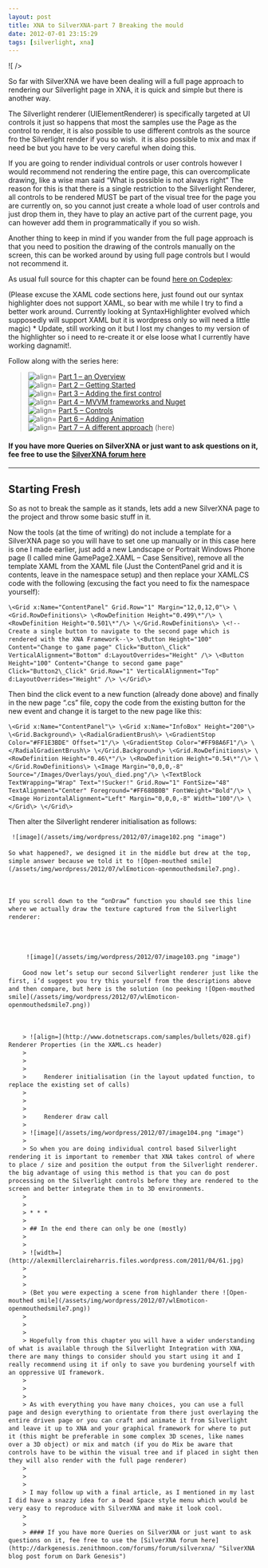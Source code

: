 ```yaml
---
layout: post
title: XNA to SilverXNA-part 7 Breaking the mould
date: 2012-07-01 23:15:29
tags: [silverlight, xna]
---
```


![ /></p>
<p>So far with SilverXNA we have been dealing will a full page approach to rendering our Silverlight page in XNA, it is quick and simple but there is another way.</p>
<p>The Silverlight renderer (UIElementRenderer) is specifically targeted at UI controls it just so happens that most the samples use the Page as the control to render, it is also possible to use different controls as the source fro the Silverlight render if you so wish.  it is also possible to mix and max if need be but you have to be very careful when doing this.</p>
<p>If you are going to render individual controls or user controls however I would recommend not rendering the entire page, this can overcomplicate drawing, like a wise man said “What is possible is not always right” <img class=](http://www.fmwf.com/wp-content/uploads/2010/10/breakingthemouldimage.jpg)

The reason for this is that there is a single restriction to the Silverlight Renderer, all controls to be rendered MUST be part of the visual tree for the page you are currently on, so you cannot just create a whole load of user controls and just drop them in, they have to play an active part of the current page, you can however add them in programmatically if you so wish.

Another thing to keep in mind if you wander from the full page approach is that you need to position the drawing of the controls manually on the screen, this can be worked around by using full page controls but I would not recommend it.

As usual full source for this chapter can be found [here on Codeplex](http://bit.ly/pYtDi3):

(Please excuse the XAML code sections here, just found out our syntax highlighter does not support XAML, so bear with me while I try to find a better work around. Currently looking at SyntaxHighlighter evolved which supposedly will support XAML but it is wordpress only so will need a little magic) \* Update, still working on it but I lost my changes to my version of the highlighter so i need to re-create it or else loose what I currently have working dagnamit!.

Follow along with the series here:

> ![align=](http://www.dotnetscraps.com/samples/bullets/025.gif) [Part 1 – an Overview](http://darkgenesis.zenithmoon.com/?p=366)  
> ![align=](http://www.dotnetscraps.com/samples/bullets/025.gif) [Part 2 – Getting Started](http://darkgenesis.zenithmoon.com/?p=386)  
> ![align=](http://www.dotnetscraps.com/samples/bullets/025.gif) [Part 3 – Adding the first control](http://darkgenesis.zenithmoon.com/?p=406)  
> ![align=](http://www.dotnetscraps.com/samples/bullets/025.gif) [Part 4 – MVVM frameworks and Nuget](http://darkgenesis.zenithmoon.com/?p=420)  
> ![align=](http://www.dotnetscraps.com/samples/bullets/025.gif) [Part 5 – Controls](http://darkgenesis.zenithmoon.com/?p=443 "SilverXNA Part 5 - Controls")  
> ![align=](http://www.dotnetscraps.com/samples/bullets/025.gif) [Part 6 – Adding Animation](http://darkgenesis.zenithmoon.com/?p=496 "SilverXNA Part 6 Animation")  
> ![align=](http://www.dotnetscraps.com/samples/bullets/025.gif) [Part 7 – A different approach](http://darkgenesis.zenithmoon.com/?p=505 "SilverXNA Part 7 A different approach") (here)

#### If you have more Queries on SilverXNA or just want to ask questions on it, fee free to use the [SilverXNA forum here](http://darkgenesis.zenithmoon.com/forums/forum/silverxna/ "SilverXNA blog post forum on Dark Genesis")

* * *

## Starting Fresh

So as not to break the sample as it stands, lets add a new SilverXNA page to the project and throw some basic stuff in it.

Now the tools (at the time of writing) do not include a template for a SilverXNA page so you will have to set one up manually or in this case here is one I made earlier, just add a new Landscape or Portrait Windows Phone page (I called mine GamePage2.XAML – Case Sensitive), remove all the template XAML from the XAML file (Just the ContentPanel grid and it is contents, leave in the namespace setup) and then replace your XAML.CS code with the following (excusing the fact you need to fix the namespace yourself):

    \<Grid x:Name="ContentPanel" Grid.Row="1" Margin="12,0,12,0"\> \<Grid.RowDefinitions\> \<RowDefinition Height="0.499\*"/\> \<RowDefinition Height="0.501\*"/\> \</Grid.RowDefinitions\> \<!--Create a single button to navigate to the second page which is rendered with the XNA Framework--\> \<Button Height="100" Content="Change to game page" Click="Button\_Click" VerticalAlignment="Bottom" d:LayoutOverrides="Height" /\> \<Button Height="100" Content="Change to second game page" Click="Button2\_Click" Grid.Row="1" VerticalAlignment="Top" d:LayoutOverrides="Height" /\> \</Grid\>

Then bind the click event to a new function (already done above) and finally in the new page “.cs” file, copy the code from the existing button for the new event and change it is target to the new page like this:

    \<Grid x:Name="ContentPanel"\> \<Grid x:Name="InfoBox" Height="200"\> \<Grid.Background\> \<RadialGradientBrush\> \<GradientStop Color="#FF1E3BDE" Offset="1"/\> \<GradientStop Color="#FF98A6F1"/\> \</RadialGradientBrush\> \</Grid.Background\> \<Grid.RowDefinitions\> \<RowDefinition Height="0.46\*"/\> \<RowDefinition Height="0.54\*"/\> \</Grid.RowDefinitions\> \<Image Margin="0,0,0,-8" Source="/Images/Overlays/you\_died.png"/\> \<TextBlock TextWrapping="Wrap" Text="!Sucker!" Grid.Row="1" FontSize="48" TextAlignment="Center" Foreground="#FF680B0B" FontWeight="Bold"/\> \<Image HorizontalAlignment="Left" Margin="0,0,0,-8" Width="100"/\> \</Grid\> \</Grid\>

Then alter the Silverlight renderer initialisation as follows:

     ![image](/assets/img/wordpress/2012/07/image102.png "image")
    
    So what happened?, we designed it in the middle but drew at the top, simple answer because we told it to ![Open-mouthed smile](/assets/img/wordpress/2012/07/wlEmoticon-openmouthedsmile7.png).
    
    
    
    If you scroll down to the “onDraw” function you should see this line where we actually draw the texture captured from the Silverlight renderer:
    
    
    
    
         ![image](/assets/img/wordpress/2012/07/image103.png "image")
        
        Good now let’s setup our second Silverlight renderer just like the first, i’d suggest you try this yourself from the descriptions above and then compare, but here is the solution (no peeking ![Open-mouthed smile](/assets/img/wordpress/2012/07/wlEmoticon-openmouthedsmile7.png))
        
        
        
        > ![align=](http://www.dotnetscraps.com/samples/bullets/028.gif)    Renderer Properties (in the XAML.cs header)
        > 
        >     
        > 
        >     Renderer initialisation (in the layout updated function, to replace the existing set of calls)
        > 
        >     
        > 
        >     Renderer draw call
        > 
        > ![image](/assets/img/wordpress/2012/07/image104.png "image")
        >     
        > So when you are doing individual control based Silverlight rendering it is important to remember that XNA takes control of where to place / size and position the output from the Silverlight renderer.  the big advantage of using this method is that you can do post processing on the Silverlight controls before they are rendered to the screen and better integrate them in to 3D environments.
        >     
        >     
        > * * *
        >     
        > ## In the end there can only be one (mostly)
        >     
        >     
        > ![width=](http://alexmillerclaireharris.files.wordpress.com/2011/04/61.jpg)
        >     
        >     
        >     
        > (Bet you were expecting a scene from highlander there ![Open-mouthed smile](/assets/img/wordpress/2012/07/wlEmoticon-openmouthedsmile7.png))
        >     
        >     
        >     
        > Hopefully from this chapter you will have a wider understanding of what is available through the Silverlight Integration with XNA, there are many things to consider should you start using it and I really recommend using it if only to save you burdening yourself with an oppressive UI framework.
        >     
        >     
        >     
        > As with everything you have many choices, you can use a full page and design everything to orientate from there just overlaying the entire driven page or you can craft and animate it from Silverlight and leave it up to XNA and your graphical framework for where to put it (this might be preferable in some complex 3D scenes, like names over a 3D object) or mix and match (if you do Mix be aware that controls have to be within the visual tree and if placed in sight then they will also render with the full page renderer)
        >     
        >     
        >     
        > I may follow up with a final article, as I mentioned in my last I did have a snazzy idea for a Dead Space style menu which would be very easy to reproduce with SilverXNA and make it look cool.
        >     
        >     
        > #### If you have more Queries on SilverXNA or just want to ask questions on it, fee free to use the [SilverXNA forum here](http://darkgenesis.zenithmoon.com/forums/forum/silverxna/ "SilverXNA blog post forum on Dark Genesis")
        
    
    
    

